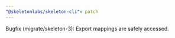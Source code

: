 ```yaml
---
"@skeletonlabs/skeleton-cli": patch
---
```


Bugfix (migrate/skeleton-3): Export mappings are safely accessed.
